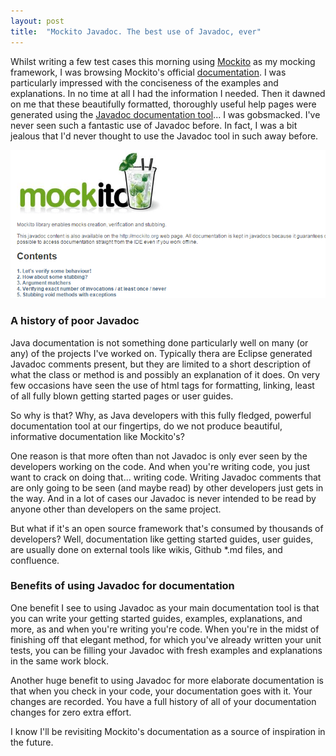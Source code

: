 ```yaml
---
layout: post
title:  "Mockito Javadoc. The best use of Javadoc, ever"
---
```


Whilst writing a few test cases this morning using [Mockito](https://github.com/mockito/mockito) as my mocking framework, I was browsing Mockito's official [documentation](http://site.mockito.org/mockito/docs/current/org/mockito/Mockito.html). I was particularly impressed with the conciseness of the examples and explanations. In no time at all I had the information I needed. Then it dawned on me that these beautifully formatted, thoroughly useful help pages were generated using the [Javadoc documentation tool](https://www.google.co.uk/url?sa=t&rct=j&q=&esrc=s&source=web&cd=2&cad=rja&uact=8&ved=0CCkQFjAB&url=http%3A%2F%2Fwww.oracle.com%2Ftechnetwork%2Farticles%2Fjava%2Findex-jsp-135444.html&ei=YJoZVfD-BYTcas7XgOgN&usg=AFQjCNFEz_fxLI435eayi9HEMEKceAL3vw&sig2=1UR3I3TiBO_Uj3xfQMZVUg)... I was gobsmacked. I've never seen such a fantastic use of Javadoc before. In fact, I was a bit jealous that I'd never thought to use the Javadoc tool in such away before.

![Mockito Javadocs](/assets/img/2015-03-30-mockito-docs.png)

### A history of poor Javadoc

Java documentation is not something done particularly well on many (or any) of the projects I've worked on. Typically thera are Eclipse generated Javadoc comments present, but they are limited to a short description of what the class or method is and possibly an explanation of it does. On very few occasions have seen the use of html tags for formatting, linking, least of all fully blown getting started pages or user guides.

So why is that? Why, as Java developers with this fully fledged, powerful documentation tool at our fingertips, do we not produce beautiful, informative documentation like Mockito's?

One reason is that more often than not Javadoc is only ever seen by the developers working on the code. And when you're writing code, you just want to crack on doing that... writing code. Writing Javadoc comments that are only going to be seen (and maybe read) by other developers just gets in the way. And in a lot of cases our Javadoc is never intended to be read by anyone other than developers on the same project.

But what if it's an open source framework that's consumed by thousands of developers? Well, documentation like getting started guides, user guides, are usually done on external tools like wikis, Github \*.md files, and confluence.

### Benefits of using Javadoc for documentation

One benefit I see to using Javadoc as your main documentation tool is that you can write your getting started guides, examples, explanations, and more, as and when you're writing you're code. When you're in the midst of finishing off that elegant method, for which you've already written your unit tests, you can be filling your Javadoc with fresh examples and explanations in the same work block.

Another huge benefit to using Javadoc for more elaborate documentation is that when you check in your code, your documentation goes with it. Your changes are recorded. You have a full history of all of your documentation changes for zero extra effort.

I know I'll be revisiting Mockito's documentation as a source of inspiration in the future.
